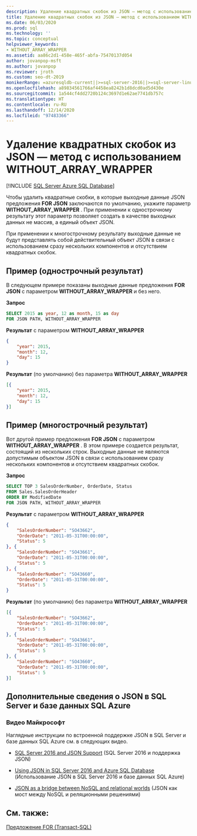 ```yaml
---
description: Удаление квадратных скобок из JSON — метод с использованием WITHOUT_ARRAY_WRAPPER
title: Удаление квадратных скобок из JSON — метод с использованием WITHOUT_ARRAY_WRAPPER
ms.date: 06/03/2020
ms.prod: sql
ms.technology: ''
ms.topic: conceptual
helpviewer_keywords:
- WITHOUT_ARRAY_WRAPPER
ms.assetid: aa86c2d1-458e-465f-abfa-75470137d054
author: jovanpop-msft
ms.author: jovanpop
ms.reviewer: jroth
ms.custom: seo-dt-2019
monikerRange: =azuresqldb-current||>=sql-server-2016||>=sql-server-linux-2017||=azuresqldb-mi-current
ms.openlocfilehash: a89834561766af4458ea8242b1d8dcd0ad5d430e
ms.sourcegitcommit: 1a544cf4dd2720b124c3697d1e62ae7741db757c
ms.translationtype: HT
ms.contentlocale: ru-RU
ms.lasthandoff: 12/14/2020
ms.locfileid: "97483366"
---
```

# <a name="remove-square-brackets-from-json---without_array_wrapper-option"></a>Удаление квадратных скобок из JSON — метод с использованием WITHOUT_ARRAY_WRAPPER
[!INCLUDE [SQL Server Azure SQL Database](../../includes/applies-to-version/sqlserver2016-asdb.md)]

Чтобы удалить квадратные скобки, в которые выходные данные JSON предложения **FOR JSON** заключаются по умолчанию, укажите параметр **WITHOUT_ARRAY_WRAPPER** . При применении к однострочному результату этот параметр позволяет создать в качестве выходных данных не массив, а единый объект JSON.

При применении к многострочному результату выходные данные не будут представлять собой действительный объект JSON в связи с использованием сразу нескольких компонентов и отсутствием квадратных скобок.  
  
## <a name="example-single-row-result"></a>Пример (однострочный результат)  
В следующем примере показаны выходные данные предложения **FOR JSON** с параметром **WITHOUT_ARRAY_WRAPPER** и без него.  
  
 **Запрос**  
  
```sql  
SELECT 2015 as year, 12 as month, 15 as day  
FOR JSON PATH, WITHOUT_ARRAY_WRAPPER 
```  

 **Результат** с параметром **WITHOUT_ARRAY_WRAPPER**  
  
```json  
{
    "year": 2015,
    "month": 12,
    "day": 15
} 
```  
  
 **Результат** (по умолчанию) без параметра **WITHOUT_ARRAY_WRAPPER**  
  
```json  
[{
    "year": 2015,
    "month": 12,
    "day": 15
}]
```  

## <a name="example-multiple-row-result"></a>Пример (многострочный результат)
Вот другой пример предложения **FOR JSON** с параметром **WITHOUT_ARRAY_WRAPPER** . В этом примере создается результат, состоящий из нескольких строк. Выходные данные не являются допустимым объектом JSON в связи с использованием сразу нескольких компонентов и отсутствием квадратных скобок.
  
 **Запрос**  
  
```sql  
SELECT TOP 3 SalesOrderNumber, OrderDate, Status  
FROM Sales.SalesOrderHeader  
ORDER BY ModifiedDate  
FOR JSON PATH, WITHOUT_ARRAY_WRAPPER 
```  
  
 **Результат** с параметром **WITHOUT_ARRAY_WRAPPER**  
  
```json  
{
    "SalesOrderNumber": "SO43662",
    "OrderDate": "2011-05-31T00:00:00",
    "Status": 5
}, {
    "SalesOrderNumber": "SO43661",
    "OrderDate": "2011-05-31T00:00:00",
    "Status": 5
}, {
    "SalesOrderNumber": "SO43660",
    "OrderDate": "2011-05-31T00:00:00",
    "Status": 5
} 
```  
  
 **Результат** (по умолчанию) без параметра **WITHOUT_ARRAY_WRAPPER**  
  
```json  
[{
    "SalesOrderNumber": "SO43662",
    "OrderDate": "2011-05-31T00:00:00",
    "Status": 5
}, {
    "SalesOrderNumber": "SO43661",
    "OrderDate": "2011-05-31T00:00:00",
    "Status": 5
}, {
    "SalesOrderNumber": "SO43660",
    "OrderDate": "2011-05-31T00:00:00",
    "Status": 5
}]
```  

## <a name="learn-more-about-json-in-sql-server-and-azure-sql-database"></a>Дополнительные сведения о JSON в SQL Server и базе данных SQL Azure  
  
### <a name="microsoft-videos"></a>Видео Майкрософт

Наглядные инструкции по встроенной поддержке JSON в SQL Server и базе данных SQL Azure см. в следующих видео.

-   [SQL Server 2016 and JSON Support](https://channel9.msdn.com/Shows/Data-Exposed/SQL-Server-2016-and-JSON-Support) (SQL Server 2016 и поддержка JSON)

-   [Using JSON in SQL Server 2016 and Azure SQL Database](https://channel9.msdn.com/Shows/Data-Exposed/Using-JSON-in-SQL-Server-2016-and-Azure-SQL-Database) (Использование JSON в SQL Server 2016 и базе данных SQL Azure)

-   [JSON as a bridge between NoSQL and relational worlds](https://channel9.msdn.com/events/DataDriven/SQLServer2016/JSON-as-a-bridge-betwen-NoSQL-and-relational-worlds) (JSON как мост между NoSQL и реляционными решениями)
  
## <a name="see-also"></a>См. также:  
 [Предложение FOR (Transact-SQL)](../../t-sql/queries/select-for-clause-transact-sql.md)  
  
  
